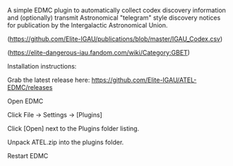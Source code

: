 A simple EDMC plugin to automatically collect codex discovery information and (optionally) transmit Astronomical "telegram" style discovery notices for publication by the Intergalactic Astronomical Union. 

(https://github.com/Elite-IGAU/publications/blob/master/IGAU_Codex.csv)

(https://elite-dangerous-iau.fandom.com/wiki/Category:GBET)

Installation instructions:

Grab the latest release here: https://github.com/Elite-IGAU/ATEL-EDMC/releases

Open EDMC

Click File -> Settings -> [Plugins]

Click [Open] next to the Plugins folder listing.

Unpack ATEL.zip into the plugins folder.

Restart EDMC
